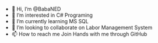 - 👋 Hi, I’m @BabaNED
- 👀 I’m interested in C# Programing
- 🌱 I’m currently learning MS SQL
- 💞️ I’m looking to collaborate on Labor Management System
- 📫 How to reach me Join  Hands with me through GitHub

<!---
BabaNED/BabaNED is a ✨ special ✨ repository because its `README.md` (this file) appears on your GitHub profile.
You can click the Preview link to take a look at your changes.
--->
